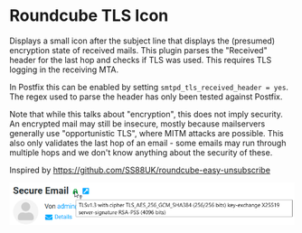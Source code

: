 # Roundcube TLS Icon

Displays a small icon after the subject line that displays the (presumed) encryption state of received mails.
This plugin parses the "Received" header for the last hop and checks if TLS was used. This requires TLS logging in the receiving MTA.

In Postfix this can be enabled by setting `smtpd_tls_received_header = yes`. The regex used to parse the header has only been tested against Postfix.

Note that while this talks about "encryption", this does not imply security. An encrypted mail may still be insecure, mostly because mailservers generally use  "opportunistic TLS", where MITM attacks are possible.
This also only validates the last hop of an email - some emails may run through multiple hops and we don't know anything about the security of these.

Inspired by https://github.com/SS88UK/roundcube-easy-unsubscribe

![Example screenshot](tls_icon_example.png)